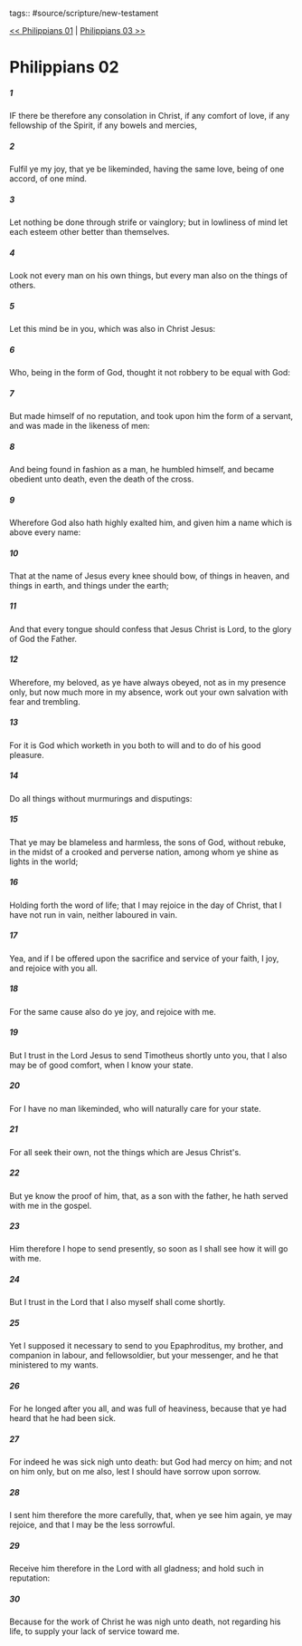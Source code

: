 tags:: #source/scripture/new-testament

[<< Philippians 01](new-testament/11_Philippians/Philippians_01.md) | [Philippians 03 >>](new-testament/11_Philippians/Philippians_03.md)

# Philippians 02

##### 1

IF there be therefore any consolation in Christ, if any comfort of love, if any fellowship of the Spirit, if any bowels and mercies,

##### 2

Fulfil ye my joy, that ye be likeminded, having the same love, being of one accord, of one mind.

##### 3

Let nothing be done through strife or vainglory; but in lowliness of mind let each esteem other better than themselves.

##### 4

Look not every man on his own things, but every man also on the things of others.

##### 5

Let this mind be in you, which was also in Christ Jesus:

##### 6

Who, being in the form of God, thought it not robbery to be equal with God:

##### 7

But made himself of no reputation, and took upon him the form of a servant, and was made in the likeness of men:

##### 8

And being found in fashion as a man, he humbled himself, and became obedient unto death, even the death of the cross.

##### 9

Wherefore God also hath highly exalted him, and given him a name which is above every name:

##### 10

That at the name of Jesus every knee should bow, of things in heaven, and things in earth, and things under the earth;

##### 11

And that every tongue should confess that Jesus Christ is Lord, to the glory of God the Father.

##### 12

Wherefore, my beloved, as ye have always obeyed, not as in my presence only, but now much more in my absence, work out your own salvation with fear and trembling.

##### 13

For it is God which worketh in you both to will and to do of his good pleasure.

##### 14

Do all things without murmurings and disputings:

##### 15

That ye may be blameless and harmless, the sons of God, without rebuke, in the midst of a crooked and perverse nation, among whom ye shine as lights in the world;

##### 16

Holding forth the word of life; that I may rejoice in the day of Christ, that I have not run in vain, neither laboured in vain.

##### 17

Yea, and if I be offered upon the sacrifice and service of your faith, I joy, and rejoice with you all.

##### 18

For the same cause also do ye joy, and rejoice with me.

##### 19

But I trust in the Lord Jesus to send Timotheus shortly unto you, that I also may be of good comfort, when I know your state.

##### 20

For I have no man likeminded, who will naturally care for your state.

##### 21

For all seek their own, not the things which are Jesus Christ's.

##### 22

But ye know the proof of him, that, as a son with the father, he hath served with me in the gospel.

##### 23

Him therefore I hope to send presently, so soon as I shall see how it will go with me.

##### 24

But I trust in the Lord that I also myself shall come shortly.

##### 25

Yet I supposed it necessary to send to you Epaphroditus, my brother, and companion in labour, and fellowsoldier, but your messenger, and he that ministered to my wants.

##### 26

For he longed after you all, and was full of heaviness, because that ye had heard that he had been sick.

##### 27

For indeed he was sick nigh unto death: but God had mercy on him; and not on him only, but on me also, lest I should have sorrow upon sorrow.

##### 28

I sent him therefore the more carefully, that, when ye see him again, ye may rejoice, and that I may be the less sorrowful.

##### 29

Receive him therefore in the Lord with all gladness; and hold such in reputation:

##### 30

Because for the work of Christ he was nigh unto death, not regarding his life, to supply your lack of service toward me.
